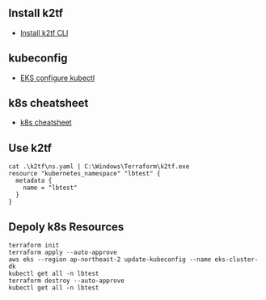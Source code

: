 
## Install k2tf

- [Install k2tf CLI](https://github.com/sl1pm4t/k2tf)
 
## kubeconfig
- [EKS configure kubectl](https://docs.aws.amazon.com/eks/latest/userguide/getting-started-console.html#eks-configure-kubectl)


## k8s cheatsheet
- [k8s cheatsheet](https://kubernetes.io/docs/reference/kubectl/cheatsheet)


## Use k2tf

```console
cat .\k2tf\ns.yaml | C:\Windows\Terraform\k2tf.exe
resource "kubernetes_namespace" "lbtest" {
  metadata {
    name = "lbtest"
  }
}
```

## Depoly k8s Resources

```console
terraform init
terraform apply --auto-approve
aws eks --region ap-northeast-2 update-kubeconfig --name eks-cluster-dk
kubectl get all -n lbtest
terraform destroy --auto-approve
kubectl get all -n lbtest
```